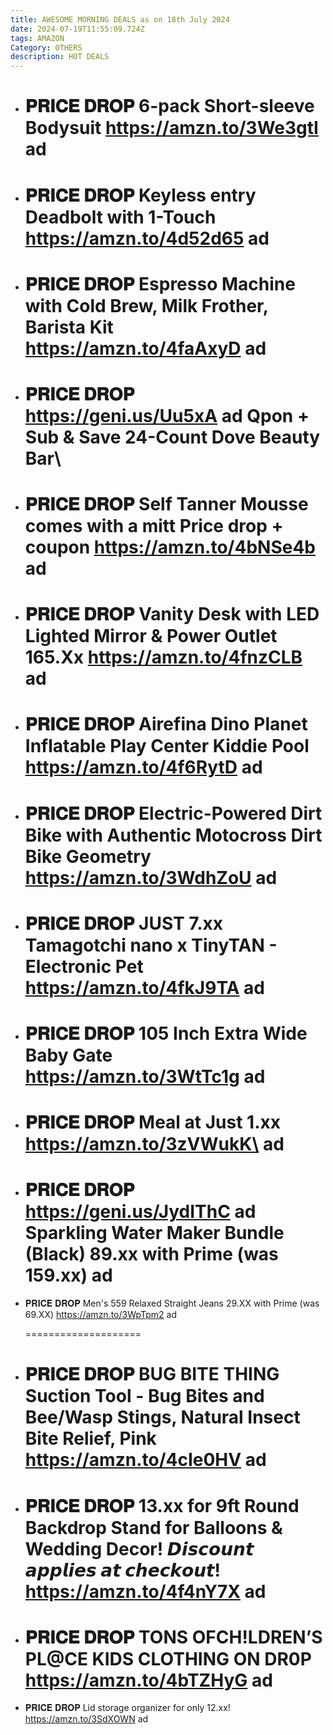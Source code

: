 ```yaml
---
title: AWESOME MORNING DEALS as on 18th July 2024
date: 2024-07-19T11:55:09.724Z
tags: AMAZON
Category: OTHERS
description: HOT DEALS
---
```

* 𝐏𝐑𝐈𝐂𝐄 𝐃𝐑𝐎𝐏
  6-pack Short-sleeve Bodysuit 
  https://amzn.to/3We3gtI
  ad
  ====================
* 𝐏𝐑𝐈𝐂𝐄 𝐃𝐑𝐎𝐏
  Keyless entry Deadbolt with 1-Touch
  https://amzn.to/4d52d65
  ad
  ====================
* 𝐏𝐑𝐈𝐂𝐄 𝐃𝐑𝐎𝐏
  Espresso Machine with Cold Brew, Milk Frother, Barista Kit 
  https://amzn.to/4faAxyD
  ad
  ====================
* 𝐏𝐑𝐈𝐂𝐄 𝐃𝐑𝐎𝐏
  https://geni.us/Uu5xA    ad
  Qpon + Sub & Save 
  24-Count Dove Beauty Bar\
  ====================
* 𝐏𝐑𝐈𝐂𝐄 𝐃𝐑𝐎𝐏
  Self Tanner Mousse comes with a mitt
  Price drop + coupon
  https://amzn.to/4bNSe4b
  ad
  ====================
* 𝐏𝐑𝐈𝐂𝐄 𝐃𝐑𝐎𝐏
  Vanity Desk with LED Lighted Mirror & Power Outlet 
  165.Xx 
  https://amzn.to/4fnzCLB
  ad
  ====================
* 𝐏𝐑𝐈𝐂𝐄 𝐃𝐑𝐎𝐏
  Airefina Dino Planet Inflatable Play Center Kiddie Pool
  https://amzn.to/4f6RytD
  ad
  ====================
* 𝐏𝐑𝐈𝐂𝐄 𝐃𝐑𝐎𝐏
  Electric-Powered Dirt Bike with Authentic Motocross Dirt Bike Geometry
  https://amzn.to/3WdhZoU
  ad
  ====================
* 𝐏𝐑𝐈𝐂𝐄 𝐃𝐑𝐎𝐏
  JUST 7.xx
  Tamagotchi nano x TinyTAN -  Electronic Pet
  https://amzn.to/4fkJ9TA
  ad
  ====================
* 𝐏𝐑𝐈𝐂𝐄 𝐃𝐑𝐎𝐏
  105 Inch Extra Wide Baby Gate 
  https://amzn.to/3WtTc1g
  ad
  ====================
* 𝐏𝐑𝐈𝐂𝐄 𝐃𝐑𝐎𝐏
  Meal at Just 1.xx
  https://amzn.to/3zVWukK\
  ad
  ====================
* 𝐏𝐑𝐈𝐂𝐄 𝐃𝐑𝐎𝐏
  https://geni.us/JydIThC     ad
  Sparkling Water Maker Bundle (Black)
  89.xx with Prime (was 159.xx)
  ad
  ====================
* 𝐏𝐑𝐈𝐂𝐄 𝐃𝐑𝐎𝐏
  Men's 559 Relaxed Straight Jeans 
  29.XX with Prime (was 69.XX)
  https://amzn.to/3WpTpm2
  ad

  \====================
* 𝐏𝐑𝐈𝐂𝐄 𝐃𝐑𝐎𝐏
  BUG BITE THING Suction Tool - Bug Bites and Bee/Wasp Stings, Natural Insect Bite Relief, Pink
  https://amzn.to/4cIe0HV   ad
  ====================
* 𝐏𝐑𝐈𝐂𝐄 𝐃𝐑𝐎𝐏
  13.xx for 9ft Round Backdrop Stand for Balloons & Wedding Decor! 
  𝘿𝙞𝙨𝙘𝙤𝙪𝙣𝙩 𝙖𝙥𝙥𝙡𝙞𝙚𝙨 𝙖𝙩 𝙘𝙝𝙚𝙘𝙠𝙤𝙪𝙩!
  https://amzn.to/4f4nY7X   ad
  ====================
* 𝐏𝐑𝐈𝐂𝐄 𝐃𝐑𝐎𝐏
  TONS OFCH!LDREN’S PL@CE KIDS CLOTHING ON DR0P
  https://amzn.to/4bTZHyG   ad
  ====================
* 𝐏𝐑𝐈𝐂𝐄 𝐃𝐑𝐎𝐏
  Lid storage organizer for only 12.xx! 
  https://amzn.to/3SdXOWN   ad
